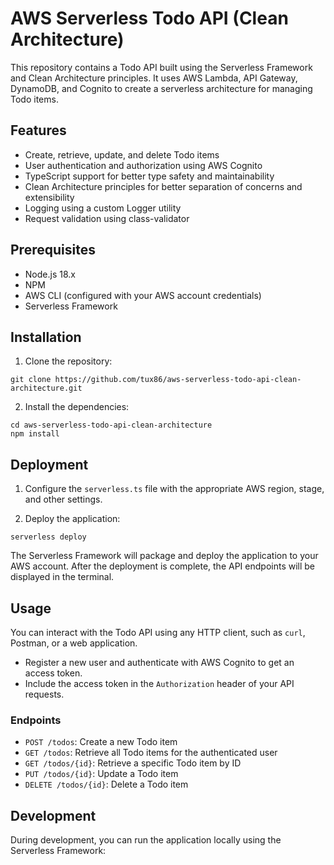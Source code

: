 # AWS Serverless Todo API (Clean Architecture)

This repository contains a Todo API built using the Serverless Framework and Clean Architecture principles. It uses AWS Lambda, API Gateway, DynamoDB, and Cognito to create a serverless architecture for managing Todo items.

## Features

- Create, retrieve, update, and delete Todo items
- User authentication and authorization using AWS Cognito
- TypeScript support for better type safety and maintainability
- Clean Architecture principles for better separation of concerns and extensibility
- Logging using a custom Logger utility
- Request validation using class-validator

## Prerequisites

- Node.js 18.x
- NPM
- AWS CLI (configured with your AWS account credentials)
- Serverless Framework

## Installation

1. Clone the repository:

```
git clone https://github.com/tux86/aws-serverless-todo-api-clean-architecture.git
```

2. Install the dependencies:
```
cd aws-serverless-todo-api-clean-architecture
npm install
```


## Deployment

1. Configure the `serverless.ts` file with the appropriate AWS region, stage, and other settings.

2. Deploy the application:
```
serverless deploy
```

The Serverless Framework will package and deploy the application to your AWS account. After the deployment is complete, the API endpoints will be displayed in the terminal.

## Usage

You can interact with the Todo API using any HTTP client, such as `curl`, Postman, or a web application.

- Register a new user and authenticate with AWS Cognito to get an access token.
- Include the access token in the `Authorization` header of your API requests.

### Endpoints

- `POST /todos`: Create a new Todo item
- `GET /todos`: Retrieve all Todo items for the authenticated user
- `GET /todos/{id}`: Retrieve a specific Todo item by ID
- `PUT /todos/{id}`: Update a Todo item
- `DELETE /todos/{id}`: Delete a Todo item

## Development

During development, you can run the application locally using the Serverless Framework:

